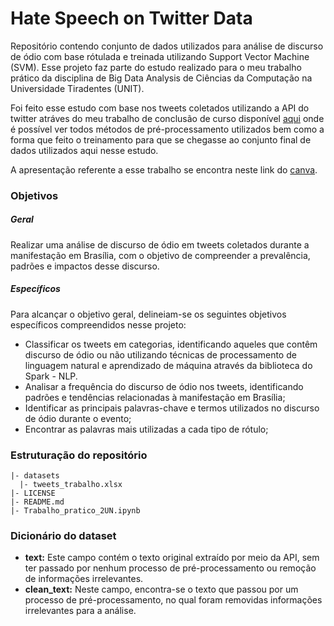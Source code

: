 # Hate Speech on Twitter Data

Repositório contendo conjunto de dados utilizados para análise de discurso de ódio com base rótulada e treinada utilizando Support Vector Machine (SVM). Esse projeto faz parte do estudo realizado para o meu trabalho prático da disciplina de Big Data Analysis de Ciências da Computação na Universidade Tiradentes (UNIT).

Foi feito esse estudo com base nos tweets coletados utilizando a API do twitter atráves do meu trabalho de conclusão de curso disponível [aqui](https://github.com/Jownao/tweet_polarity_analysis) onde é possível ver todos métodos de pré-processamento utilizados bem como a forma que feito o treinamento para que se chegasse ao conjunto final de dados utilizados aqui nesse estudo.

A apresentação referente a esse trabalho se encontra neste link do [canva](https://www.canva.com/design/DAFltu664CA/iCy7qRuw0pmEV0GHSccxpQ/view).

### Objetivos

##### Geral
Realizar uma análise de discurso de ódio em tweets coletados durante a manifestação em Brasília, com o objetivo de compreender a prevalência, padrões e impactos desse discurso.

##### Específicos
Para alcançar o objetivo geral, delineiam-se os seguintes objetivos específicos compreendidos nesse projeto:

* Classificar os tweets em categorias, identificando aqueles que contêm discurso de ódio ou não utilizando técnicas de processamento de linguagem natural e aprendizado de máquina através da biblioteca do Spark - NLP.
* Analisar a frequência do discurso de ódio nos tweets, identificando padrões e tendências relacionadas à manifestação em Brasília;
* Identificar as principais palavras-chave e termos utilizados no discurso de ódio durante o evento;
* Encontrar as palavras mais utilizadas a cada tipo de rótulo;


### Estruturação do repositório

```
|- datasets
  |- tweets_trabalho.xlsx
|- LICENSE
|- README.md
|- Trabalho_pratico_2UN.ipynb

```

### Dicionário do dataset

- **text:**  Este campo contém o texto original extraído por meio da API, sem ter passado por nenhum processo de pré-processamento ou remoção de informações irrelevantes.
- **clean_text:**  Neste campo, encontra-se o texto que passou por um processo de pré-processamento, no qual foram removidas informações irrelevantes para a análise.






